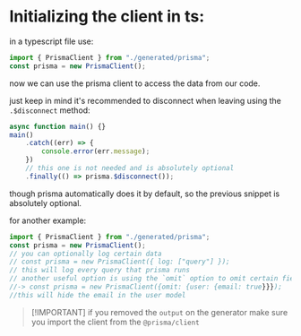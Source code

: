 <!-- @format -->

# Initializing the client in ts:

in a typescript file use:

```typescript
import { PrismaClient } from "./generated/prisma";
const prisma = new PrismaClient();
```

now we can use the prisma client to access the data from our code.

just keep in mind it's recommended to disconnect when leaving using the `.$disconnect` method:

```typescript
async function main() {}
main()
	.catch((err) => {
		console.error(err.message);
	})
	// this one is not needed and is absolutely optional
	.finally(() => prisma.$disconnect());
```

though prisma automatically does it by default, so the previous snippet is absolutely optional.

for another example:

```typescript
import { PrismaClient } from "./generated/prisma";
const prisma = new PrismaClient();
// you can optionally log certain data
// const prisma = new PrismaClient({ log: ["query"] });
// this will log every query that prisma runs
// another useful option is using the `omit` option to omit certain fields form the queries
//-> const prisma = new PrismaClient({omit: {user: {email: true}}});
//this will hide the email in the user model
```

> [!IMPORTANT] if you removed the `output` on the generator make sure you import the client from the `@prisma/client`
